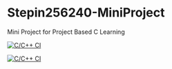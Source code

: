 # Stepin256240-MiniProject
Mini Project for Project Based C Learning

[![C/C++ CI](https://github.com/Manikanta489/Stepin256240-MiniProject/actions/workflows/c-build.yml/badge.svg)](https://github.com/Manikanta489/Stepin256240-MiniProject/actions/workflows/c-build.yml)

[![C/C++ CI](https://github.com/Manikanta489/Stepin256240-MiniProject/actions/workflows/c-test.yml/badge.svg)](https://github.com/Manikanta489/Stepin256240-MiniProject/actions/workflows/c-test.yml)

